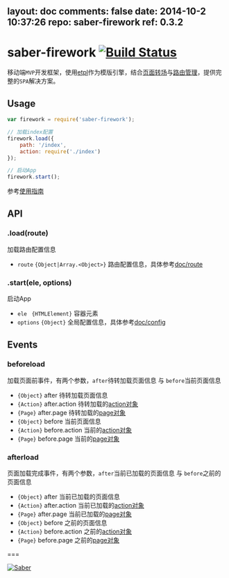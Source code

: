 layout: doc
comments: false
date: 2014-10-2 10:37:26
repo: saber-firework
ref: 0.3.2
---

# saber-firework [![Build Status](https://travis-ci.org/ecomfe/saber-firework.png)](https://travis-ci.org/ecomfe/saber-firework)

移动端`MVP`开发框架，使用[etpl](https://github.com/ecomfe/etpl)作为模版引擎，结合[页面转场](https://github.com/ecomfe/saber-viewport)与[路由管理](https://github.com/ecomfe/saber-router)，提供完整的`SPA`解决方案。

## Usage

```javascript
var firework = require('saber-firework');

// 加载index配置
firework.load({
    path: '/index',
    action: require('./index')
});

// 启动App
firework.start();
```

参考[使用指南](doc/guide.html)

## API

### .load(route)

加载路由配置信息

* `route` `{Object|Array.<Object>}` 路由配置信息，具体参考[doc/route](doc/route.html)

### .start(ele, options)

启动App

* `ele ` `{HTMLElement}` 容器元素
* `options` `{Object}` 全局配置信息，具体参考[doc/config](doc/config.html)

## Events

### beforeload

加载页面前事件，有两个参数，`after`待转加载页面信息 与 `before`当前页面信息

* `{Object}` after 待转加载页面信息
* `{Action}` after.action 待转加载的[action对象](doc/action.html)
* `{Page}` after.page 待转加载的[page对象](https://github.com/ecomfe/saber-viewport#page)
* `{Object}` before 当前页面信息
* `{Action}` before.action 当前的[action对象](doc/action.html)
* `{Page}` before.page 当前的[page对象](https://github.com/ecomfe/saber-viewport#page)

### afterload

页面加载完成事件，有两个参数，`after`当前已加载的页面信息 与 `before`之前的页面信息

* `{Object}` after 当前已加载的页面信息
* `{Action}` after.action 当前已加载的[action对象](doc/action.html)
* `{Page}` after.page 当前已加载的[page对象](https://github.com/ecomfe/saber-viewport#page)
* `{Object}` before 之前的页面信息
* `{Action}` before.action 之前的[action对象](doc/action.html)
* `{Page}` before.page 之前的[page对象](https://github.com/ecomfe/saber-viewport#page)

===

[![Saber](https://f.cloud.github.com/assets/157338/1485433/aeb5c72a-4714-11e3-87ae-7ef8ae66e605.png)](http://ecomfe.github.io/saber/)
